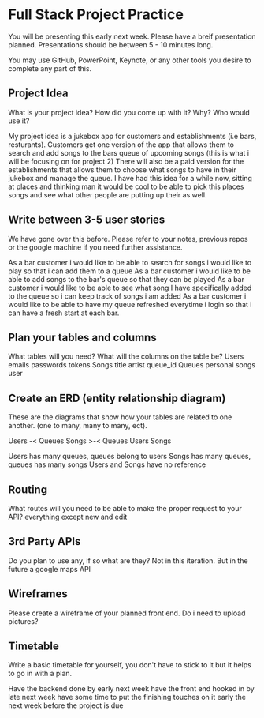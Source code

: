 # Full Stack Project Practice

You will be presenting this early next week.  Please have a breif presentation
planned.  Presentations should be between 5 - 10 minutes long.

You may use GitHub, PowerPoint, Keynote, or any other tools you desire to
complete any part of this.

## Project Idea

What is your project idea?  How did you come up with it? Why? Who would use it?

My project idea is a jukebox app for customers and establishments (i.e bars, resturants).
Customers get one version of the app that allows them to search and add songs to the bars
queue of upcoming songs (this is what i will be focusing on for project 2) There will also
be a paid version for the establishments that allows them to choose what songs to have
in their jukebox and manage the queue. I have had this idea for a while now, sitting at
places and thinking man it would be cool to be able to pick this places songs and see
what other people are putting up their as well.

## Write between 3-5 user stories

We have gone over this before. Please refer to your notes, previous repos or the
google machine if you need further assistance.

As a bar customer i would like to be able to search for songs i would like to play
so that i can add them to a queue
As a bar customer i would like to be able to add songs to the bar's queue so that they can be played
As a bar customer i would like to be able to see what song I have specifically added to the queue
so i can keep track of songs i am added
As a bar customer i would like to be able to have my queue refreshed everytime i login
so that i can have a fresh start at each bar.

## Plan your tables and columns

What tables will you need? What will the columns on the table be?
Users
  emails
  passwords
  tokens
Songs
  title
  artist
  queue_id
Queues
  personal
  songs
  user

## Create an ERD (entity relationship diagram)

These are the diagrams that show how your tables are related to one another.
(one to many, many to many, ect).

Users -< Queues  Songs >-< Queues  Users  Songs

Users has many queues, queues belong to users
Songs has many queues, queues has many songs
Users and Songs have no reference
## Routing

What routes will you need to be able to make the proper request to your API?
everything except new and edit

## 3rd Party APIs

Do you plan to use any, if so what are they?
Not in this iteration. But in the future a google maps API

## Wireframes

Please create a wireframe of your planned front end.
Do i need to upload pictures?

## Timetable

Write a basic timetable for yourself, you don't have to stick to it but it
helps to go in with a plan.

Have the backend done by early next week
have the front end hooked in by late next week
have some time to put the finishing touches on it early the next week before the project is due
